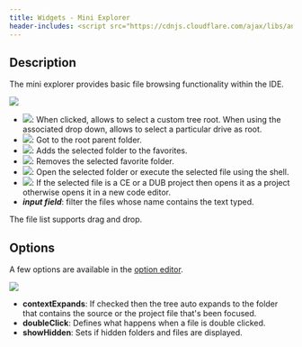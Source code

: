```yaml
---
title: Widgets - Mini Explorer
header-includes: <script src="https://cdnjs.cloudflare.com/ajax/libs/anchor-js/4.2.2/anchor.min.js"></script>
---
```


## Description

The mini explorer provides basic file browsing functionality within the IDE.

![](img/mini_explorer.png)

- ![](icons/folder/folder_go.png): When clicked, allows to select a custom tree root. When using the associated drop down, allows to select a particular drive as root.
- ![](icons/arrow/go_previous.png): Got to the root parent folder.
- ![](icons/folder/folder_add.png): Adds the selected folder to the favorites.
- ![](icons/folder/folder_delete.png): Removes the selected favorite folder.
- ![](icons/other/flash.png): Open the selected folder or execute the selected file using the shell.
- ![](icons/other/pencil.png): If the selected file is a CE or a DUB project then opens it as a project otherwise opens it in a new code editor.
- ***input field***: filter the files whose name contains the text typed.

The file list supports drag and drop.

## Options

A few options are available in the [option editor](widgets_options_editor.html).

![](img/options_mini_explorer.png)

- **contextExpands**: If checked then the tree auto expands to the folder that contains the source or the project file that's been focused.
- **doubleClick**: Defines what happens when a file is double clicked.
- **showHidden**: Sets if hidden folders and files are displayed.

<script>anchors.add();</script>
